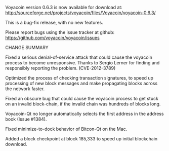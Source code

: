 Voyacoin version 0.6.3 is now available for download at:
  http://sourceforge.net/projects/voyacoin/files/Voyacoin/voyacoin-0.6.3/

This is a bug-fix release, with no new features.

Please report bugs using the issue tracker at github:
  https://github.com/voyacoin/voyacoin/issues

CHANGE SUMMARY

Fixed a serious denial-of-service attack that could cause the
voyacoin process to become unresponsive. Thanks to Sergio Lerner
for finding and responsibly reporting the problem. (CVE-2012-3789)

Optimized the process of checking transaction signatures, to
speed up processing of new block messages and make propagating
blocks across the network faster.

Fixed an obscure bug that could cause the voyacoin process to get
stuck on an invalid block-chain, if the invalid chain was
hundreds of blocks long.

Voyacoin-Qt no longer automatically selects the first address
in the address book (Issue #1384).

Fixed minimize-to-dock behavior of Bitcon-Qt on the Mac.

Added a block checkpoint at block 185,333 to speed up initial
blockchain download.
